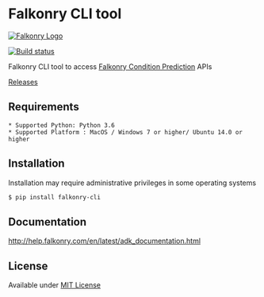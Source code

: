 # Falkonry CLI tool
[![Falkonry Logo](https://app.falkonry.ai/img/logo.png)](http://falkonry.com/)

[![Build status](https://img.shields.io/travis/Falkonry/falkonry-python-client.svg?style=flat-square)](https://travis-ci.org/Falkonry/falkonry-python-client)

Falkonry CLI tool to access [Falkonry Condition Prediction](falkonry.com) APIs

[Releases](https://github.com/Falkonry/falkonry-cli/releases)

## Requirements
```
* Supported Python: Python 3.6
* Supported Platform : MacOS / Windows 7 or higher/ Ubuntu 14.0 or higher
```

## Installation
Installation may require administrative privileges in some operating systems

```bash
$ pip install falkonry-cli
```

## Documentation
http://help.falkonry.com/en/latest/adk_documentation.html

## License
Available under [MIT License](LICENSE)
